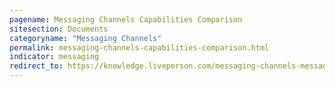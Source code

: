 ```yaml
---
pagename: Messaging Channels Capabilities Comparison
sitesection: Documents
categoryname: "Messaging Channels"
permalink: messaging-channels-capabilities-comparison.html
indicator: messaging
redirect_to: https://knowledge.liveperson.com/messaging-channels-messaging-channels-capabilities-comparison.html/
---
```

